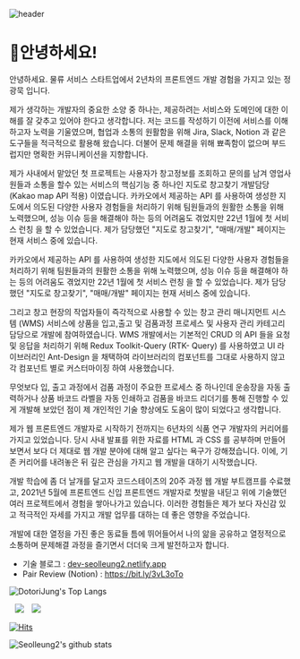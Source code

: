 ![header](https://capsule-render.vercel.app/api?type=wave&color=auto&height=300&section=header&text=Dotori%20Jung&fontSize=90)

# 🌰안녕하세요!

안녕하세요. 물류 서비스 스타트업에서 2년차의 프론트엔드 개발 경험을 가지고 있는 정광묵 입니다.

제가 생각하는 개발자의 중요한 소양 중 하나는, 제공하려는 서비스와 도메인에 대한 이해를 잘 갖추고 있어야 한다고 생각합니다. 저는 코드를 작성하기 이전에 서비스를 이해하고자 노력을 기울였으며, 협업과 소통의 원활함을 위해 Jira, Slack, Notion 과 같은 도구들을 적극적으로 활용해 왔습니다. 더불어 문제 해결을 위해 뾰족함이 없으며 부드럽지만 명확한 커뮤니케이션을 지향합니다.

제가 사내에서 맡았던 첫 프로젝트는 사용자가 창고정보를 조회하고 문의를 남겨 영업사원들과 소통을 할수 있는 서비스의 핵심기능 중 하나인 지도로 창고찾기 개발담당 (Kakao map API 적용) 이였습니다.
카카오에서 제공하는 API 를 사용하여 생성한 지도에서 의도된 다양한 사용자 경험들을 처리하기 위해 팀원들과의 원활한 소통을 위해 노력했으며, 성능 이슈 등을 해결해야 하는 등의 어려움도 겪었지만 22년 1월에 첫 서비스 런칭 을 할 수 있었습니다. 제가 담당했던 "지도로 창고찾기", "매매/개발" 페이지는 현재 서비스 중에 있습니다.

카카오에서 제공하는 API 를 사용하여 생성한 지도에서 의도된 다양한 사용자 경험들을 처리하기 위해 팀원들과의 원활한 소통을 위해 노력했으며, 성능 이슈 등을 해결해야 하는 등의 어려움도 겪었지만 22년 1월에 첫 서비스 런칭 을 할 수 있었습니다. 제가 담당했던 "지도로 창고찾기", "매매/개발" 페이지는 현재 서비스 중에 있습니다.

그리고 창고 현장의 작업자들이 즉각적으로 사용할 수 있는 창고 관리 매니지먼트 시스템 (WMS) 서비스에 상품을 입고,출고 및 검품과정 프로세스 및 사용자 관리 카테고리 담당으로 개발에 참여하였습니다.
WMS 개발에서는 기본적인 CRUD 의 API 들을 요청 및 응답을 처리하기 위해 Redux Toolkit-Query (RTK- Query) 를 사용하였고 UI 라이브러리인 Ant-Design 을 채택하여 라이브러리의 컴포넌트를 그대로 사용하지 않고 각 컴포넌트 별로 커스터마이징 하여 사용했습니다.

무엇보다 입, 출고 과정에서 검품 과정이 주요한 프로세스 중 하나인데 운송장을 자동 출력하거나 상품 바코드 라벨을 자동 인쇄하고 검품을 바코드 리더기를 통해 진행할 수 있게 개발해 보았던 점이 제 개인적인 기술 향상에도 도움이 많이 되었다고 생각합니다.

제가 웹 프론트엔드 개발자로 시작하기 전까지는 6년차의 식품 연구 개발자의 커리어를 가지고 있었습니다.
당시 사내 발표를 위한 자료를 HTML 과 CSS 를 공부하며 만들어보면서 보다 더 제대로 웹 개발 분야에 대해 알고 싶다는 욕구가 강해졌습니다. 이에, 기존 커리어를 내려놓은 뒤 깊은 관심을 가지고 웹 개발을 대하기 시작했습니다.

개발 학습에 좀 더 날개를 달고자 코드스테이츠의 20주 과정 웹 개발 부트캠프를 수료했고, 2021년 5월에 프론트엔드 신입 프론트엔드 개발자로 첫발을 내딛고 위에 기술했던 여러 프로젝트에서 경험을 쌓아나가고 있습니다. 이러한 경험들은 제가 보다 자신감 있고 적극적인 자세를 가지고 개발 업무를 대하는 데 좋은 영향을 주었습니다.

개발에 대한 열정을 가진 좋은 동료들 틈에 뛰어들어서 나의 앎을 공유하고 열정적으로 소통하며 문제해결 과정을 즐기면서 더더욱 크게 발전하고자 합니다.

 
- 기술 블로그 : [dev-seolleung2.netlify.app](https://dev-seolleung2.netlify.app/)
- Pair Review (Notion) : https://bit.ly/3vL3oTo

![DotoriJung's Top Langs](https://github-readme-stats.vercel.app/api/top-langs?username=seolleung2&layout=compact&theme=dracula)

<a href="https://github.com/seolleung2"><img src="https://img.shields.io/badge/Github-seolleung2-blue?style=flat&logo=github" style="height : auto; margin-left : 10px; margin-right : 10px;"></a> <a href="https://dev-seolleung2.netlify.app"><img src="https://img.shields.io/badge/Blog-seolleung2-orange?logo=Blogger"></a>

[![Hits](https://hits.seeyoufarm.com/api/count/incr/badge.svg?url=https%3A%2F%2Fgithub.com%2Fseolleung2%2Fhit-counter&count_bg=%2379C83D&title_bg=%23555555&icon=&icon_color=%23E7E7E7&title=seolleung2++hits&edge_flat=false)](https://hits.seeyoufarm.com)

![Seolleung2's github stats](https://github-readme-stats.vercel.app/api?username=seolleung2&show_icons=true&theme=radical)


